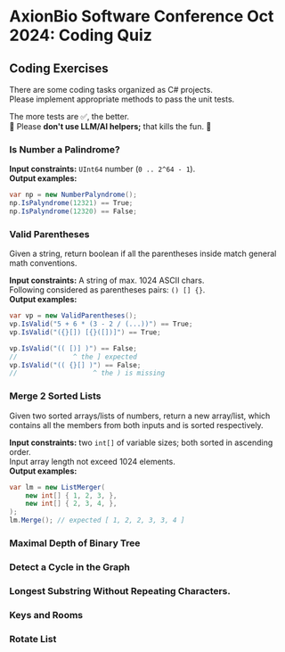 ﻿# AxionBio Software Conference Oct 2024: Coding Quiz


## Coding Exercises

There are some coding tasks organized as C# projects.  
Please implement appropriate methods to pass the unit tests.

The more tests are ✅, the better.  
🤖 Please **don't use LLM/AI helpers;** that kills the fun. 🤖 


### Is Number a Palindrome?  

**Input constraints:** `UInt64` number (`0 .. 2^64 - 1`).  
**Output examples:**

```csharp
var np = new NumberPalyndrome();
np.IsPalyndrome(12321) == True;
np.IsPalyndrome(12320) == False;
```


### Valid Parentheses

Given a string, return boolean if all the parentheses inside match general math conventions.

**Input constraints:** A string of max. 1024 ASCII chars.  
Following considered as parentheses pairs: `() [] {}`.  
**Output examples:**

```csharp
var vp = new ValidParentheses();
vp.IsValid("5 + 6 * (3 - 2 / (...))") == True;
vp.IsValid("({}[]) [{}([])]") == True;

vp.IsValid("(( [)] )") == False;
//              ^ the ] expected
vp.IsValid("(( {}[] )") == False;
//                   ^ the ) is missing
```


### Merge 2 Sorted Lists

Given two sorted arrays/lists of numbers, return a new array/list,
which contains all the members from both inputs and is sorted respectively.

**Input constraints:** two `int[]` of variable sizes; both sorted in ascending order.  
Input array length not exceed 1024 elements.   
**Output examples:**

```csharp
var lm = new ListMerger(
    new int[] { 1, 2, 3, },
    new int[] { 2, 3, 4, },
);
lm.Merge(); // expected [ 1, 2, 2, 3, 3, 4 ]
```



### Maximal Depth of Binary Tree



### Detect a Cycle in the Graph



### Longest Substring Without Repeating Characters.



### Keys and Rooms



### Rotate List
